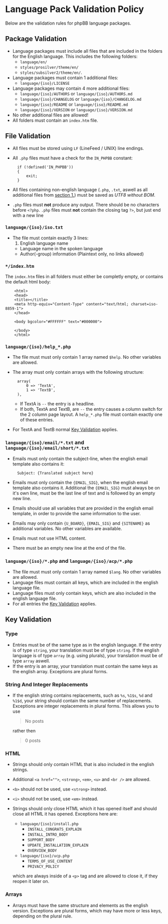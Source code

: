 # Language Pack Validation Policy

Below are the validation rules for phpBB language packages.

## Package Validation
* Language packages must include all files that are included in the folders for the English language. This includes the following folders:
	+ `language/en/`
	+ `styles/prosilver/theme/en/`
	+ `styles/subsilver2/theme/en/`.
* Language packages must contain 1 additional files:
	+ `language/{iso}/LICENSE`
* Language packages may contain 4 more additional files: 
	+ `language/{iso}/AUTHORS` or `language/{iso}/AUTHORS.md`
	+ `language/{iso}/CHANGELOG` or `language/{iso}/CHANGELOG.md`
	+ `language/{iso}/README` or `language/{iso}/README.md`
	+ `language/{iso}/VERSION` or `language/{iso}/VERSION.md`
* No other additional files are allowed!
* All folders must contain an `index.htm` file.		

## File Validation
* All files must be stored using `LF` (LineFeed / UNIX) line endings.
* All `.php` files must have a check for the `IN_PHPBB` constant: 

		if (!defined('IN_PHPBB'))
		{
			exit;
		}
* All files containing non-english language (`.php`, `.txt`, aswell as all additional files from [section 1.](#package-validation "Package Validation")) must be saved as *UTF8 without BOM*.
* `.php` files must **not** produce any output. There should be no characters before `<?php`.
`.php` files must **not** contain the closing tag `?>`, but just end with a new line

### `language/{iso}/iso.txt`
* The file must contain exactly 3 lines:
	1. English language name
	+ Language name in the spoken language
	+ Author(-group) information (Plaintext only, no links allowed)

### `*/index.htm`
The `index.htm` files in all folders must either be completly empty, or contains the default html body:

		<html>
		<head>
		<title></title>
		<meta http-equiv="Content-Type" content="text/html; charset=iso-8859-1">
		</head>
		
		<body bgcolor="#FFFFFF" text="#000000">
		
		</body>
		</html>
		
### `language/{iso}/help_*.php`
* The file must must only contain 1 array named `$help`. No other variables are allowed.
* The array must only contain arrays with the following structure:

		array(
			0 => 'TextA',
			1 => 'TextB',
		),

	+ If TextA is `--` the entry is a headline.
	+ If both, TextA and TextB, are `--` the entry causes a column switch for the 2 column page layout. A `help_*.php` file must contain exactly one of these entries.
* For TextA and TextB normal [Key Validation](#key-validation) applies.
		
### `language/{iso}/email/*.txt` and `language/{iso}/email/short/*.txt`
* Emails must only contain the subject-line, when the english email template also contains it:

		Subject: {Translated subject here}
* Emails must only contain the `{EMAIL_SIG}`, when the english email template also contains it. Additional the `{EMAIL_SIG}` must always be on it's own line, must be the last line of text and is followed by an empty new line.
* Emails should use all variables that are provided in the english email template, in order to provide the same information to the user.
* Emails may only contain `{U_BOARD}`, `{EMAIL_SIG}` and `{SITENAME}` as additional variables. No other variables are available.
* Emails must not use HTML content.
* There must be an empty new line at the end of the file.
		
### `language/{iso}/*.php` and  `language/{iso}/acp/*.php`
* The file must must only contain 1 array named `$lang`. No other variables are allowed.
* Language files must contain all keys, which are included in the english language file.
* Language files must only contain keys, which are also included in the english language file.
* For all entries the [Key Validation](#key-validation) applies.
	

## Key Validation

### Type
* Entries must be of the same type as in the english language. If the entry is of type `string`, your translation must be of type `string`. If the english language is of type `array` (e.g. using plurals), your translation must be of type `array` aswell.
* If the entry is an array, your translation must contain the same keys as the english array. Exceptions are plural forms.

### String And Integer Replacements
* If the english string contains replacements, such as `%s`, `%1$s`, `%d` and `%1$d`, your string should contain the same number of replacements. Exceptions are integer replacements in plural forms. This allows you to use 
	> No posts

	rather then
	> 0 posts

### HTML
* Strings should only contain HTML that is also included in the english strings.
* Additional `<a href="">`, `<strong>`, `<em>`, `<u>` and `<br />` are allowed.
* `<b>` should not be used, use `<strong>` instead.
* `<i>` should not be used, use `<em>` instead.
* Strings should only close HTML which it has opened itself and should close all HTML it has opened. Exceptions here are:
	+ `language/{iso}/install.php`
		* `INSTALL_CONGRATS_EXPLAIN`
		* `INSTALL_INTRO_BODY`
		* `SUPPORT_BODY`
		* `UPDATE_INSTALLATION_EXPLAIN`
		* `OVERVIEW_BODY`
	+ `language/{iso}/ucp.php`
		* `TERMS_OF_USE_CONTENT`
		* `PRIVACY_POLICY`

	which are always inside of a `<p>` tag and are allowed to close it, if they reopen it later on.

### Arrays
* Arrays must have the same structure and elements as the english version. Exceptions are plural forms, which may have more or less keys, depending on the plural rule.